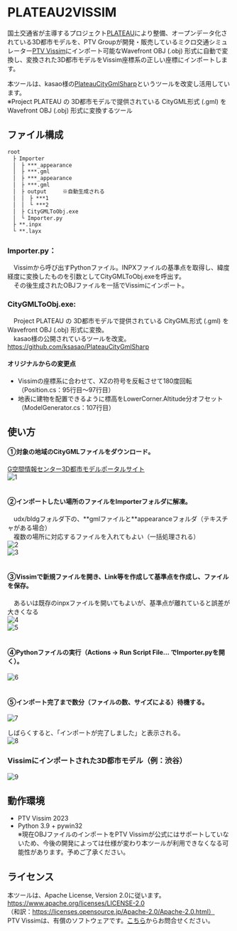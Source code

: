 # PLATEAU2VISSIM

国土交通省が主導するプロジェクト[PLATEAU](https://www.mlit.go.jp/plateau/)により整備、オープンデータ化されている3D都市モデルを、PTV Groupが開発・販売しているミクロ交通シミュレーター[PTV Vissim](https://www.ptvgroup.com/ja/%E3%82%BD%E3%83%AA%E3%83%A5%E3%83%BC%E3%82%B7%E3%83%A7%E3%83%B3/%E8%A3%BD%E5%93%81/ptv-vissim/)にインポート可能なWavefront OBJ (.obj) 形式に自動で変換し、変換された3D都市モデルをVissim座標系の正しい座標にインポートします。  

本ツールは、kasao様の[PlateauCityGmlSharp](https://github.com/ksasao/PlateauCityGmlSharp)というツールを改変し活用しています。   
※Project PLATEAU の 3D都市モデルで提供されている CityGML形式 (.gml) を Wavefront OBJ (.obj) 形式に変換するツール  


## ファイル構成
```txt
root  
　├ Importer  
　│　├ ***_appearance  
　│　├ ***.gml  
　│　├ ***_appearance  
　│　├ ***.gml  
　│　├ output  	※自動生成される    
　│　│　├ ***1  
　│　│　└ ***2  
　│　├ CityGMLToObj.exe  
　│　└ Importer.py  
　├ **.inpx  
　└ **.layx  
```  
### Importer.py：  
　Vissimから呼び出すPythonファイル。INPXファイルの基準点を取得し、緯度経度に変換したものを引数としてCityGMLToObj.exeを呼出す。  
　その後生成されたOBJファイルを一括でVissimにインポート。  

### CityGMLToObj.exe:  
　Project PLATEAU の 3D都市モデルで提供されている CityGML形式 (.gml) を Wavefront OBJ (.obj) 形式に変換。  
　kasao様の公開されているツールを改変。　https://github.com/ksasao/PlateauCityGmlSharp  

#### オリジナルからの変更点
- Vissimの座標系に合わせて、XZの符号を反転させて180度回転（Position.cs：95行目～97行目）  
- 地表に建物を配置できるように標高をLowerCorner.Altitude分オフセット（ModelGenerator.cs：107行目）  


## 使い方  
#### ①対象の地域のCityGMLファイルをダウンロード。  
[G空間情報センター3D都市モデルポータルサイト](https://www.geospatial.jp/ckan/dataset/plateau)  
![1](https://user-images.githubusercontent.com/85535019/222119230-30e04046-968b-41c4-8610-48164664e6f0.png)  
<br />

#### ②インポートしたい場所のファイルをImporterフォルダに解凍。  
　udx/bldgフォルダ下の、\**gmlファイルと\**appearanceフォルダ（テキスチャがある場合）  
　複数の場所に対応するファイルを入れてもよい（一括処理される）  
![2](https://user-images.githubusercontent.com/85535019/222120209-83e48a90-6664-4a30-87df-bebacbf370f2.png)  
![3](https://user-images.githubusercontent.com/85535019/222120289-63d0e52d-b9fe-4249-94cd-7492083deeb8.png)  
<br />

#### ③Vissimで新規ファイルを開き、Link等を作成して基準点を作成し、ファイルを保存。  
　あるいは既存のinpxファイルを開いてもよいが、基準点が離れていると誤差が大きくなる  
![4](https://user-images.githubusercontent.com/85535019/222120324-dc5d0593-db08-4c80-8ffb-1052dedd5372.png)  
![5](https://user-images.githubusercontent.com/85535019/222120317-22729888-0038-4042-b49a-897613b44d07.png)  
<br />

#### ④Pythonファイルの実行（Actions -> Run Script File… でImporter.pyを開く）。  
![6](https://user-images.githubusercontent.com/85535019/222120367-88dabf7d-d61f-4069-854a-ba1d5fe627f2.png)  
<br />

#### ⑤インポート完了まで数分（ファイルの数、サイズによる）待機する。  
![7](https://user-images.githubusercontent.com/85535019/222120408-ea9cb119-2d3c-47b7-8909-530fdf32fe6b.png)  

しばらくすると、「インポートが完了しました」と表示される。  
![8](https://user-images.githubusercontent.com/85535019/222120445-02a36163-4846-4612-9264-a638412ced5c.png)  

### Vissimにインポートされた3D都市モデル（例：渋谷）
![9](https://user-images.githubusercontent.com/85535019/222120654-9601402b-f215-44e7-9f8c-41b389db0837.png)  


## 動作環境  
- PTV Vissim 2023  
- Python 3.9 + pywin32  
※現在OBJファイルのインポートをPTV Vissimが公式にはサポートしていないため、今後の開発によっては仕様が変わり本ツールが利用できなくなる可能性があります。予めご了承ください。  


## ライセンス  
本ツールは、Apache License, Version 2.0に従います。  
https://www.apache.org/licenses/LICENSE-2.0  
（和訳：https://licenses.opensource.jp/Apache-2.0/Apache-2.0.html）  
PTV Vissimは、有償のソフトウェアです。[こちら](https://www.ptvgroup.com/ja/%E3%82%BD%E3%83%AA%E3%83%A5%E3%83%BC%E3%82%B7%E3%83%A7%E3%83%B3/%E8%A3%BD%E5%93%81/ptv-vissim/%E3%82%B3%E3%83%B3%E3%82%BF%E3%82%AF%E3%83%88/)からお問合せください。
